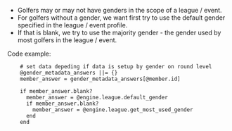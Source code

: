 * Golfers may or may not have genders in the scope of a league / event.
* For golfers without a gender, we want first try to use the default gender specified in the league / event profile.
* If that is blank, we try to use the majority gender - the gender used by most golfers in the league / event.

Code example:


```    
    # set data depeding if data is setup by gender on round level
    @gender_metadata_answers ||= {}
    member_answer = gender_metadata_answers[@member.id]
    
    if member_answer.blank?
      member_answer = @engine.league.default_gender
      if member_answer.blank?
        member_answer = @engine.league.get_most_used_gender
      end
    end
```